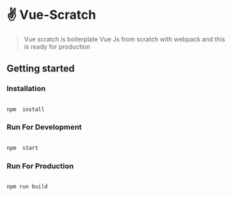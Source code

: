 # ✌️ Vue-Scratch

> Vue scratch is boilerplate Vue Js from scratch with webpack and this is ready for production

## Getting started

### Installation

```javascript

npm  install

```

### Run For Development

```javascript

npm  start

```

### Run For Production

```javascript

npm run build

```
